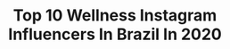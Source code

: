 ---
title: Top 10 Wellness Instagram Influencers In Brazil In 2020
description: >-
  Find top wellness Instagram influencers in Brazil in 2020. Most popular hashtags: #tbt #fitness #motiva #praia.
platform: Instagram
profiles:
  - username: "olena.starodubets"
    fullname: >-
      Olena Starodubets🍀 Oficial
    location: "Brazil"
    followers: 278212
    engagement: 529
    commentsToLikes: 0.028037
    avatar: "https://scontent-sin6-2.cdninstagram.com/v/t51.2885-19/s320x320/15258894_1692281534417578_3308440155949367296_a.jpg?_nc_ht=scontent-sin6-2.cdninstagram.com&_nc_ohc=7-j_A60Jw6QAX-sYlwQ&oh=9d604bc41d2e829d6dba393d5804e264&oe=5EA3EB04"
    verified: false
    hashtags: "#motiva, #gravida, #veganinspiration, #obrigada"
  - username: "dante.yoga"
    fullname: >-
      Dante Negreiros
    location: "Brazil"
    followers: 10332
    engagement: 580
    commentsToLikes: 0.078128
    avatar: "https://scontent-lhr8-1.cdninstagram.com/v/t51.2885-19/s320x320/92608725_1223970384661104_2780689194685562880_n.jpg?_nc_ht=scontent-lhr8-1.cdninstagram.com&_nc_ohc=2XrcYFqfhvAAX-tmnOt&oh=afe0561b15106568cf40d5d1502027e7&oe=5EBA9839"
    verified: false
    hashtags: "#queroviajarmais, #revistaqualviagem, #achadosdasemana, #tbt"
  - username: "thaianemenezzes"
    fullname: >-
      ⠀⠀⠀⠀⠀⠀⠀⠀⠀⠀⠀⠀ ❀Thaiane Menezes❀
    location: "Brazil"
    followers: 15994
    engagement: 310
    commentsToLikes: 0.096970
    avatar: "https://scontent-ams4-1.cdninstagram.com/v/t51.2885-19/s320x320/83887030_234021694281420_2724772504357830656_n.jpg?_nc_ht=scontent-ams4-1.cdninstagram.com&_nc_ohc=56e6SS3yNpsAX-QKsSL&oh=ed3112bf1d0a126d1764e3d4be72d191&oe=5EB79826"
    verified: false
    hashtags: "#tbt, #espalheobomastral, #praia, #summer"
  - username: "rafacarandina"
    fullname: >-
      Rafaela Venturoli Carandina
    location: "Brazil"
    followers: 27812
    engagement: 212
    commentsToLikes: 0.082941
    avatar: "https://scontent-ams4-1.cdninstagram.com/v/t51.2885-19/s320x320/75029067_973835279628681_7948761911045128192_n.jpg?_nc_ht=scontent-ams4-1.cdninstagram.com&_nc_ohc=0lGi1r26x2MAX_zRdPW&oh=0bdd3c2e0c635a9608c2c9ae1c1018a2&oe=5EBAB0AC"
    verified: false
    hashtags: "#tbt"
  - username: "patriciaaparada"
    fullname: >-
      PATRÍCIA PARADA
    location: "Brazil"
    followers: 532024
    engagement: 168
    commentsToLikes: 0.133625
    avatar: "https://scontent-ams4-1.cdninstagram.com/v/t51.2885-19/s320x320/75487920_2500406410012372_6438691687974830080_n.jpg?_nc_ht=scontent-ams4-1.cdninstagram.com&_nc_ohc=7icsc5O7VrkAX95xXtR&oh=0b77e06f68f149845610c1503ebb709b&oe=5EBC43EF"
    verified: false
    hashtags: "#dragonpharma, #treinodragon, #dragonpharma, #treinodragon"
  - username: "larianepessin"
    fullname: >-
      Lariane Pessin
    location: "Brazil"
    followers: 5789
    engagement: 1038
    commentsToLikes: 0.035842
    avatar: "https://scontent-amt2-1.cdninstagram.com/v/t51.2885-19/s150x150/91439535_3388916624488858_8056758283882463232_n.jpg?_nc_ht=scontent-amt2-1.cdninstagram.com&_nc_ohc=Ilt1_FyYyZEAX9pf77l&oh=9bfb90aee54e2a89b912a717dcbd8754&oe=5EB97126"
    verified: false
    hashtags: "#foco, #deusnocomando, #campeonato, #mar"
  - username: "carine.carroll"
    fullname: >-
      Carine Carroll
    location: "Brazil"
    followers: 30208
    engagement: 372
    commentsToLikes: 0.034152
    avatar: "https://scontent-ams4-1.cdninstagram.com/v/t51.2885-19/s320x320/35294644_2098436880368453_560843082984062976_n.jpg?_nc_ht=scontent-ams4-1.cdninstagram.com&_nc_ohc=ocNXig7lRbUAX_1lRNl&oh=c5eb0142003c417c103cc30170648125&oe=5EB9ABCC"
    verified: false
    hashtags: "#landscape, #frases, #gymrat, #academia"
  - username: "mila_usmia"
    fullname: >-
      Mila Ornelas 🌻🇧🇷
    location: "Brazil"
    followers: 31508
    engagement: 95
    commentsToLikes: 0.059381
    avatar: "https://scontent-ams4-1.cdninstagram.com/v/t51.2885-19/s320x320/91138083_3300916216599343_7593247973098651648_n.jpg?_nc_ht=scontent-ams4-1.cdninstagram.com&_nc_ohc=_2jNo-Uj0AIAX-lX9_J&oh=b1786f63b51d2e1b847cc238108fabea&oe=5EB4086D"
    verified: false
    hashtags: "#love, #bestcompany, #miami, #truelove"
  - username: "respallicci"
    fullname: >-
      Renata Spallicci
    location: "Brazil"
    followers: 461793
    engagement: 214
    commentsToLikes: 0.073250
    avatar: "https://scontent-lhr8-1.cdninstagram.com/v/t51.2885-19/s320x320/82690566_183367426105873_4783327883831541760_n.jpg?_nc_ht=scontent-lhr8-1.cdninstagram.com&_nc_ohc=EKUUaCED-ZEAX-Rg4gr&oh=9b899aaf28c8da461572440bc5391a25&oe=5EBAFEDB"
    verified: true
    hashtags: "#mulheres, #desafiodosofa, #altogirolovers, #palestrarte"
  - username: "susanarodriguezpro"
    fullname: >-
      ᔕᑌᔕᗩᑎᗩ ᖇOᗪᖇIGᑌEᘔ
    location: "Brazil"
    followers: 218425
    engagement: 190
    commentsToLikes: 0.019813
    avatar: "https://scontent-atl3-1.cdninstagram.com/v/t51.2885-19/s320x320/90306653_2688664787868777_3561914935187341312_n.jpg?_nc_ht=scontent-atl3-1.cdninstagram.com&_nc_ohc=48XMJSWZLvgAX8Vb3xQ&oh=62d7b99ce8b59a64bc66c5f26c814497&oe=5EBAAAC1"
    verified: false
    hashtags: "#32, #vidasaudavel, #quarentreino, #model"
---